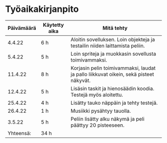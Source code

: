 # Työaikakirjanpito

| Päivämäärä | Käytetty aika | Mitä tehty                                                                                   |
| ---------- | ------------- | -------------------------------------------------------------------------------------------- |
|4.4.22      |6 h            |Aloitin sovelluksen. Loin objekteja ja testailin niiden laittamista peliin.                   |
|5.4.22      |5 h            |Loin spriteja ja muokkasin sovellusta toimivammaksi.                                          |
|11.4.22     |8 h            |Korjasin pelin toimivammaksi, laudat ja pallo liikkuvat oikein, sekä pisteet näkyvät.         |
|12.4.22     |5 h            |Lisäsin taskit ja hienosäädin koodia. Testejä myös aloitettu.                                 |
|25.4.22     |4 h            |Lisätty tauko näppäin ja tehty testejä.                                                       |
|26.4.22     |1 h            |Musiikki pysähtyy tauolla.                                                                    |
|3.5.22      |5 h            |Peliin lisätty alku näkymä ja peli päättyy 20 pisteeseen.                                     |
| Yhteensä:  |34 h           |                                                                                              |

